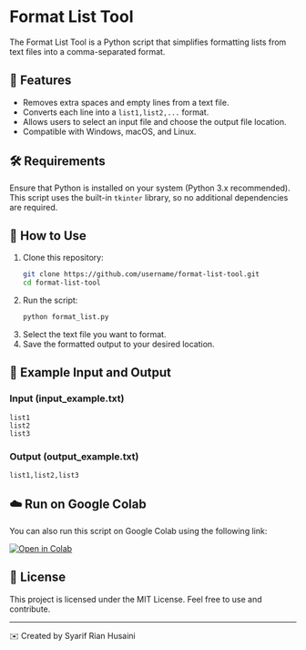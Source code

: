 # Format List Tool

The Format List Tool is a Python script that simplifies formatting lists from text files into a comma-separated format.

## 📌 Features
- Removes extra spaces and empty lines from a text file.
- Converts each line into a `list1,list2,...` format.
- Allows users to select an input file and choose the output file location.
- Compatible with Windows, macOS, and Linux.

## 🛠 Requirements
Ensure that Python is installed on your system (Python 3.x recommended). This script uses the built-in `tkinter` library, so no additional dependencies are required.

## 🚀 How to Use
1. Clone this repository:
   ```bash
   git clone https://github.com/username/format-list-tool.git
   cd format-list-tool
   ```
2. Run the script:
   ```bash
   python format_list.py
   ```
3. Select the text file you want to format.
4. Save the formatted output to your desired location.

## 📂 Example Input and Output
### **Input (input_example.txt)**
```
list1
list2
list3
```
### **Output (output_example.txt)**
```
list1,list2,list3
```

## ☁️ Run on Google Colab
You can also run this script on Google Colab using the following link:

[![Open in Colab](https://colab.research.google.com/assets/colab-badge.svg)](https://colab.research.google.com/drive/1QGNVnaRzXVDsJRnLmqNTyCOWFZ6-9RA0?usp=sharing)

## 📜 License
This project is licensed under the MIT License. Feel free to use and contribute.

---
✉️ Created by Syarif Rian Husaini
